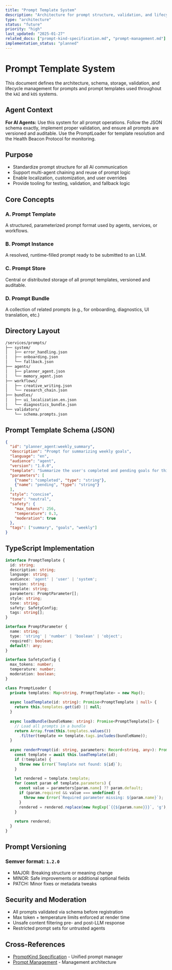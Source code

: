 ```yaml
---
title: "Prompt Template System"
description: "Architecture for prompt structure, validation, and lifecycle management across kAI and kOS systems"
type: "architecture"
status: "future"
priority: "high"
last_updated: "2025-01-27"
related_docs: ["prompt-kind-specification.md", "prompt-management.md"]
implementation_status: "planned"
---
```


# Prompt Template System

This document defines the architecture, schema, storage, validation, and lifecycle management for prompts and prompt templates used throughout the `kAI` and `kOS` systems.

## Agent Context
**For AI Agents:** Use this system for all prompt operations. Follow the JSON schema exactly, implement proper validation, and ensure all prompts are versioned and auditable. Use the PromptLoader for template resolution and the Health Beacon Protocol for monitoring.

## Purpose

- Standardize prompt structure for all AI communication
- Support multi-agent chaining and reuse of prompt logic
- Enable localization, customization, and user overrides
- Provide tooling for testing, validation, and fallback logic

## Core Concepts

### A. Prompt Template
A structured, parameterized prompt format used by agents, services, or workflows.

### B. Prompt Instance
A resolved, runtime-filled prompt ready to be submitted to an LLM.

### C. Prompt Store
Central or distributed storage of all prompt templates, versioned and auditable.

### D. Prompt Bundle
A collection of related prompts (e.g., for onboarding, diagnostics, UI translation, etc.)

## Directory Layout

```bash
/services/prompts/
├── system/
│   ├── error_handling.json
│   ├── onboarding.json
│   └── fallback.json
├── agents/
│   ├── planner_agent.json
│   └── memory_agent.json
├── workflows/
│   ├── creative_writing.json
│   └── research_chain.json
├── bundles/
│   ├── ui_localization.en.json
│   └── diagnostics_bundle.json
└── validators/
    └── schema.prompts.json
```

## Prompt Template Schema (JSON)

```json
{
  "id": "planner_agent:weekly_summary",
  "description": "Prompt for summarizing weekly goals",
  "language": "en",
  "audience": "agent",
  "version": "1.0.0",
  "template": "Summarize the user's completed and pending goals for this week:",
  "parameters": [
    {"name": "completed", "type": "string"},
    {"name": "pending", "type": "string"}
  ],
  "style": "concise",
  "tone": "neutral",
  "safety": {
    "max_tokens": 256,
    "temperature": 0.3,
    "moderation": true
  },
  "tags": ["summary", "goals", "weekly"]
}
```

## TypeScript Implementation

```typescript
interface PromptTemplate {
  id: string;
  description: string;
  language: string;
  audience: 'agent' | 'user' | 'system';
  version: string;
  template: string;
  parameters: PromptParameter[];
  style: string;
  tone: string;
  safety: SafetyConfig;
  tags: string[];
}

interface PromptParameter {
  name: string;
  type: 'string' | 'number' | 'boolean' | 'object';
  required?: boolean;
  default?: any;
}

interface SafetyConfig {
  max_tokens: number;
  temperature: number;
  moderation: boolean;
}

class PromptLoader {
  private templates: Map<string, PromptTemplate> = new Map();
  
  async loadTemplate(id: string): Promise<PromptTemplate | null> {
    return this.templates.get(id) || null;
  }
  
  async loadBundle(bundleName: string): Promise<PromptTemplate[]> {
    // Load all prompts in a bundle
    return Array.from(this.templates.values())
      .filter(template => template.tags.includes(bundleName));
  }
  
  async renderPrompt(id: string, parameters: Record<string, any>): Promise<string> {
    const template = await this.loadTemplate(id);
    if (!template) {
      throw new Error(`Template not found: ${id}`);
    }
    
    let rendered = template.template;
    for (const param of template.parameters) {
      const value = parameters[param.name] ?? param.default;
      if (param.required && value === undefined) {
        throw new Error(`Required parameter missing: ${param.name}`);
      }
      rendered = rendered.replace(new RegExp(`{{${param.name}}}`, 'g'), String(value));
    }
    
    return rendered;
  }
}
```

## Prompt Versioning

### Semver format: `1.2.0`
- MAJOR: Breaking structure or meaning change
- MINOR: Safe improvements or additional optional fields
- PATCH: Minor fixes or metadata tweaks

## Security and Moderation

- All prompts validated via schema before registration
- Max token + temperature limits enforced at render time
- Unsafe content filtering pre- and post-LLM response
- Restricted prompt sets for untrusted agents

## Cross-References

- [PromptKind Specification](prompt-kind-specification.md) - Unified prompt manager
- [Prompt Management](prompt-management.md) - Management architecture 